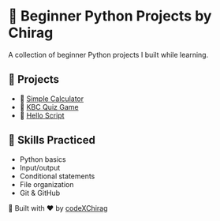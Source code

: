 # 🐍 Beginner Python Projects by Chirag

A collection of beginner Python projects I built while learning.

## 📁 Projects
- 🧮 [Simple Calculator](./Calculator)
- 🎯 [KBC Quiz Game](./KBC-Quiz)
- 👋 [Hello Script](./Hello)

## 🚀 Skills Practiced
- Python basics
- Input/output
- Conditional statements
- File organization
- Git & GitHub

📌 Built with ❤️ by [codeXChirag](https://github.com/CodeXChirag)

